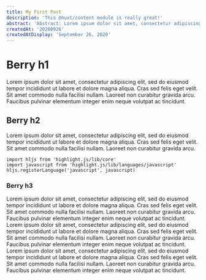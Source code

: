 ```yaml
---
title: My First Post
description: 'This @nuxt/content module is really great!'
abstract: 'Abstract: Lorem ipsum dolor sit amet, consectetur adipiscing elit, sed do eiusmod tempor incididunt ut labore et dolore magna aliqua.'
createdAt: '20200926'
createdAtDisplay: 'September 26, 2020'
---
```


# Berry h1
Lorem ipsum dolor sit amet, consectetur adipiscing elit, sed do eiusmod tempor incididunt ut labore et dolore magna aliqua. Cras sed felis eget velit. Sit amet commodo nulla facilisi nullam. Laoreet non curabitur gravida arcu. Faucibus pulvinar elementum integer enim neque volutpat ac tincidunt.

## Berry h2
Lorem ipsum dolor sit amet, consectetur adipiscing elit, sed do eiusmod tempor incididunt ut labore et dolore magna aliqua. Cras sed felis eget velit. Sit amet commodo nulla facilisi nullam. Laoreet non curabitur gravida arcu.

<pre><code data-language="javascript">import hljs from 'highlight.js/lib/core'
import javascript from 'highlight.js/lib/languages/javascript'
hljs.registerLanguage('javascript', javascript)
</code></pre>


### Berry h3
Lorem ipsum dolor sit amet, consectetur adipiscing elit, sed do eiusmod tempor incididunt ut labore et dolore magna aliqua. Cras sed felis eget velit. Sit amet commodo nulla facilisi nullam. Laoreet non curabitur gravida arcu. Faucibus pulvinar elementum integer enim neque volutpat ac tincidunt. Lorem ipsum dolor sit amet, consectetur adipiscing elit, sed do eiusmod tempor incididunt ut labore et dolore magna aliqua. Cras sed felis eget velit. Sit amet commodo nulla facilisi nullam. Laoreet non curabitur gravida arcu. Faucibus pulvinar elementum integer enim neque volutpat ac tincidunt. Lorem ipsum dolor sit amet, consectetur adipiscing elit, sed do eiusmod tempor incididunt ut labore et dolore magna aliqua. Cras sed felis eget velit. Sit amet commodo nulla facilisi nullam. Laoreet non curabitur gravida arcu. Faucibus pulvinar elementum integer enim neque volutpat ac tincidunt.
